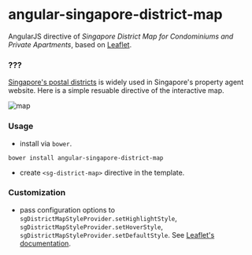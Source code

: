 # angular-singapore-district-map
AngularJS directive of *Singapore District Map for Condominiums and Private Apartments*, based on [Leaflet](http://leafletjs.com/).

### ???
[Singapore's postal districts](https://www.ura.gov.sg/realEstateIIWeb/resources/misc/list_of_postal_districts.htm]) is widely used in Singapore's property agent website. Here is a simple resuable directive of the interactive map.

![map](http://i.imgur.com/E2zJRs0.png)

### Usage

- install via `bower`.

```
bower install angular-singapore-district-map
```

- create `<sg-district-map>` directive in the template.

### Customization

- pass configuration options to `sgDistrictMapStyleProvider.setHighlightStyle`, `sgDistrictMapStyleProvider.setHoverStyle`, `sgDistrictMapStyleProvider.setDefaultStyle`. See [Leaflet's documentation](http://leafletjs.com/reference.html#path).